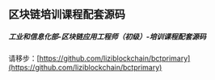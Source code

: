 
## 区块链培训课程配套源码

##### 工业和信息化部-区块链应用工程师（初级）-培训课程配套源码

请移步：[https://github.com/liziblockchain/bctprimary](https://github.com/liziblockchain/bctprimary)


